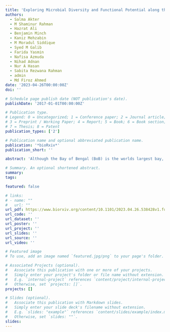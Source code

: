 ```yaml
---
title: 'Exploring Microbial Diversity and Functional Potential along the Bay of Bengal Coastline in Bangladesh: Insights from Amplicon Sequencing and Shotgun Metagenomics'
authors:
  - Salma Akter
  - M Shaminur Rahman
  - Hazrat Ali
  - Benjamin Minch
  - Kaniz Mehzabin
  - M Moradul Siddique
  - Syed M Galib
  - Farida Yasmin
  - Nafisa Azmuda
  - Nihad Adnan
  - Nur A Hasan
  - Sabita Rezwana Rahman
  - admin
  - Md Firoz Ahmed
date: '2023-04-26T00:00:00Z'
doi: ''

# Schedule page publish date (NOT publication's date).
publishDate: '2017-01-01T00:00:00Z'

# Publication type.
# Legend: 0 = Uncategorized; 1 = Conference paper; 2 = Journal article;
# 3 = Preprint / Working Paper; 4 = Report; 5 = Book; 6 = Book section;
# 7 = Thesis; 8 = Patent
publication_types: ['2']

# Publication name and optional abbreviated publication name.
publication: '*bioRxiv*'
publication_short: ''

abstract: 'Although the Bay of Bengal (BoB) is the worlds largest bay, possessing distinct physiochemical properties, it has garnered little research focus concerning its microbial diversity and ecological importance. Here, we present amplicon (16S and 18S) profiling and shotgun metagenomics data regarding microbial communities from BoB eastern coast, viz., Saint Martin and Coxs Bazar, Bangladesh. From the 16S sequencing data, Proteobacteria appeared to be the dominant phylum in both locations, with Alteromonas, Methylophaga, Anaerospora, Marivita, and Vibrio dominating in Cox's Bazar and Pseudoalteromonas, Nautella, Marinomonas, Vibrio, and Alteromonas dominating the Saint Martin site. From the 18S sequencing data, Ochrophyta, Chlorophyta, and Protalveolata appeared among the most abundant eukaryotic divisions in both locations, with significantly higher abundance of Choanoflagellida, Florideophycidae, and Dinoflagellata in Coxs Bazar. Functional annotations revealed that the microbial communities in these samples harbor genes for biofilm formation, quorum sensing, xenobiotics degradation, antimicrobial resistance, and a variety of other processes. Together, these results provide the first molecular insight into the functional and phylogenetic diversity of microbes along the BoB coast of Bangladesh and lay the foundation for further in-depth assessment of microbial community dynamics and functional potential in the context of global change in this region.'

# Summary. An optional shortened abstract.
summary:
tags:

featured: false

# links:
# - name: ""
#   url: ""
url_pdf: https://www.biorxiv.org/content/10.1101/2023.04.26.538428v1.full
url_code: ''
url_dataset: ''
url_poster: ''
url_project: ''
url_slides: ''
url_source: ''
url_video: ''

# Featured image
# To use, add an image named `featured.jpg/png` to your page's folder.

# Associated Projects (optional).
#   Associate this publication with one or more of your projects.
#   Simply enter your project's folder or file name without extension.
#   E.g. `internal-project` references `content/project/internal-project/index.md`.
#   Otherwise, set `projects: []`.
projects: []

# Slides (optional).
#   Associate this publication with Markdown slides.
#   Simply enter your slide deck's filename without extension.
#   E.g. `slides: "example"` references `content/slides/example/index.md`.
#   Otherwise, set `slides: ""`.
slides:
---
```



